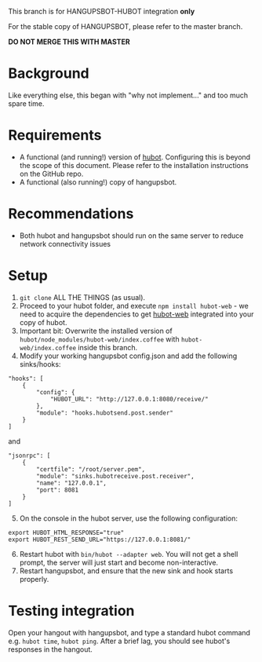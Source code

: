 This branch is for HANGUPSBOT-HUBOT integration **only**

For the stable copy of HANGUPSBOT, please refer to the master branch.

**DO NOT MERGE THIS WITH MASTER**

# Background

Like everything else, this began with "why not implement..." and too much 
spare time.

# Requirements

* A functional (and running!) version of [hubot](https://github.com/github/hubot). 
  Configuring this is beyond the scope of this document. Please refer to the 
  installation instructions on the GitHub repo.
* A functional (also running!) copy of hangupsbot. 

# Recommendations

* Both hubot and hangupsbot should run on the same server to reduce network
  connectivity issues 

# Setup

1. `git clone` ALL THE THINGS (as usual).
2. Proceed to your hubot folder, and execute `npm install hubot-web` - we need
   to acquire the dependencies to get [hubot-web](https://www.npmjs.com/package/hubot-web)
   integrated into your copy of hubot.
3. Important bit: Overwrite the installed version of 
   `hubot/node_modules/hubot-web/index.coffee` with `hubot-web/index.coffee` 
   inside this branch.
4. Modify your working hangupsbot config.json and add the following 
   sinks/hooks:
```
"hooks": [
    {
        "config": {
            "HUBOT_URL": "http://127.0.0.1:8080/receive/"
        },
        "module": "hooks.hubotsend.post.sender"
    }
]
```
  and
```
"jsonrpc": [
    {
        "certfile": "/root/server.pem",
        "module": "sinks.hubotreceive.post.receiver",
        "name": "127.0.0.1",
        "port": 8081
    }
]
```

5. On the console in the hubot server, use the following configuration:
```
export HUBOT_HTML_RESPONSE="true"
export HUBOT_REST_SEND_URL="https://127.0.0.1:8081/"
```

6. Restart hubot with `bin/hubot --adapter web`. You will not get a shell 
   prompt, the server will just start and become non-interactive.
7. Restart hangupsbot, and ensure that the new sink and hook starts properly.

# Testing integration

Open your hangout with hangupsbot, and type a standard hubot command 
  e.g. `hubot time`, `hubot ping`. After a brief lag, you should see hubot's
  responses in the hangout.